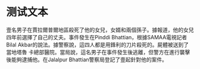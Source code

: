 # 测试文本

壹名男子在賈拉爾普爾地區殺死了他的女兒，女婿和兩個孫子。據報道，他的女兒四年前選擇了自己的丈夫。事件發生在Pinddi Bhattian，根據SAMAA電視記者Bilal Akbar的說法。據警察說，這四人都是用鋒利的刀片殺死的。屍體被送到了當地塔魯
卡總部醫院。當局說，這名男子在事件發生後逃離，但警方在進行襲擊後能夠逮捕他。在Jalalpur Bhattian警察局登記了壹起針對他的案件。